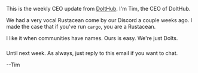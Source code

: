 This is the weekly CEO update from [DoltHub](https://www.dolthub.com/). I'm Tim, the CEO of DoltHub. 

We had a very vocal Rustacean come by our Discord a couple weeks ago. I made the case that if you've run `cargo`, you are a Rustacean. 

I like it when communities have names. Ours is easy. We're just Dolts.

### 



### 



### 



Until next week. As always, just reply to this email if you want to chat.

--Tim
